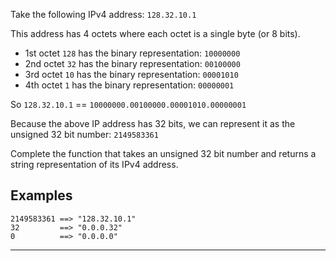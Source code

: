 Take the following IPv4 address: `128.32.10.1`

This address has 4 octets where each octet is a single byte (or 8 bits).

-   1st octet `128` has the binary representation: `10000000`
-   2nd octet `32` has the binary representation: `00100000`
-   3rd octet `10` has the binary representation: `00001010`
-   4th octet `1` has the binary representation: `00000001`

So `128.32.10.1` == `10000000.00100000.00001010.00000001`

Because the above IP address has 32 bits, we can represent it as the unsigned 32 bit number: `2149583361`

Complete the function that takes an unsigned 32 bit number and returns a string representation of its IPv4 address.

Examples
--------

```
2149583361 ==> "128.32.10.1"
32         ==> "0.0.0.32"
0          ==> "0.0.0.0"

```

* * * * *